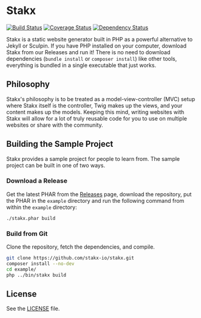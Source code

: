 # Stakx

[![Build Status](https://travis-ci.org/stakx-io/stakx.svg?branch=master)](https://travis-ci.org/stakx-io/stakx)
[![Coverage Status](https://coveralls.io/repos/github/stakx-io/stakx/badge.svg?branch=master)](https://coveralls.io/github/stakx-io/stakx?branch=master)
[![Dependency Status](https://www.versioneye.com/user/projects/57b8ba4e090d4d0039befe69/badge.svg?style=flat-square)](https://www.versioneye.com/user/projects/57b8ba4e090d4d0039befe69)

Stakx is a static website generator built in PHP as a powerful alternative to Jekyll or Sculpin. If you have PHP installed on your computer, download Stakx from our Releases and run it! There is no need to download dependencies (`bundle install` or `composer install`) like other tools, everything is bundled in a single executable that just works.

## Philosophy

Stakx's philosophy is to be treated as a model-view-controller (MVC) setup where Stakx itself is the controller, Twig makes up the views, and your content makes up the models. Keeping this mind, writing websites with Stakx will allow for a lot of truly reusable code for you to use on multiple websites or share with the community.

## Building the Sample Project

Stakx provides a sample project for people to learn from. The sample project can be built in one of two ways.

### Download a Release

Get the latest PHAR from the [Releases](https://github.com/stakx-io/stakx/releases) page, download the repository, put the PHAR in the `example` directory and run the following command from within the `example` directory:

```
./stakx.phar build
```

### Build from Git

Clone the repository, fetch the dependencies, and compile.

```bash
git clone https://github.com/stakx-io/stakx.git
composer install --no-dev
cd example/
php ../bin/stakx build
```

## License

See the [LICENSE](https://github.com/stakx-io/stakx/blob/master/LICENSE.md) file.
